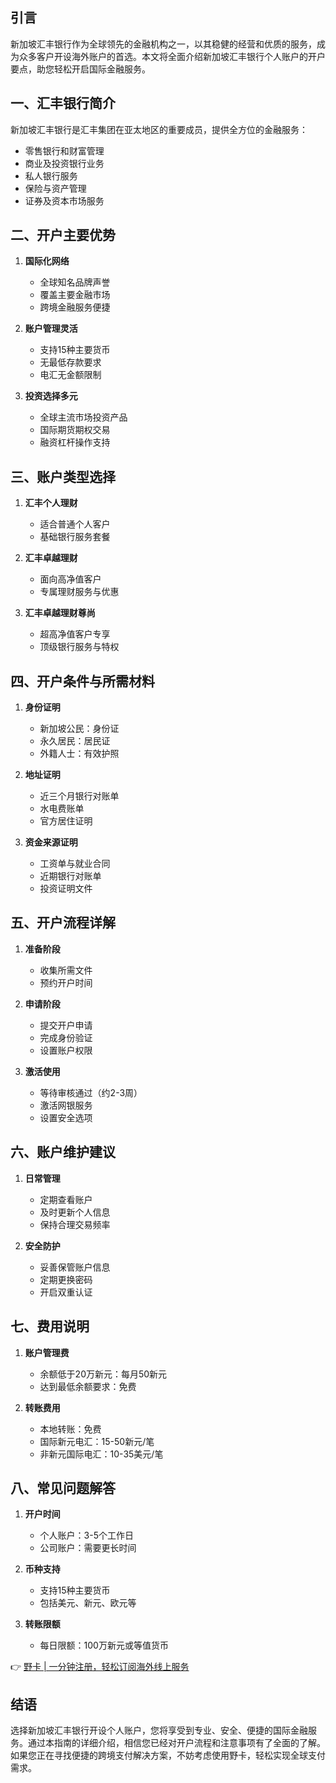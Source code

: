 ## **引言**

新加坡汇丰银行作为全球领先的金融机构之一，以其稳健的经营和优质的服务，成为众多客户开设海外账户的首选。本文将全面介绍新加坡汇丰银行个人账户的开户要点，助您轻松开启国际金融服务。

## **一、汇丰银行简介**

新加坡汇丰银行是汇丰集团在亚太地区的重要成员，提供全方位的金融服务：
- 零售银行和财富管理
- 商业及投资银行业务
- 私人银行服务
- 保险与资产管理
- 证券及资本市场服务

## **二、开户主要优势**

1. **国际化网络**
   - 全球知名品牌声誉
   - 覆盖主要金融市场
   - 跨境金融服务便捷

2. **账户管理灵活**
   - 支持15种主要货币
   - 无最低存款要求
   - 电汇无金额限制

3. **投资选择多元**
   - 全球主流市场投资产品
   - 国际期货期权交易
   - 融资杠杆操作支持

## **三、账户类型选择**

1. **汇丰个人理财**
   - 适合普通个人客户
   - 基础银行服务套餐

2. **汇丰卓越理财**
   - 面向高净值客户
   - 专属理财服务与优惠

3. **汇丰卓越理财尊尚**
   - 超高净值客户专享
   - 顶级银行服务与特权

## **四、开户条件与所需材料**

1. **身份证明**
   - 新加坡公民：身份证
   - 永久居民：居民证
   - 外籍人士：有效护照

2. **地址证明**
   - 近三个月银行对账单
   - 水电费账单
   - 官方居住证明

3. **资金来源证明**
   - 工资单与就业合同
   - 近期银行对账单
   - 投资证明文件

## **五、开户流程详解**

1. **准备阶段**
   - 收集所需文件
   - 预约开户时间

2. **申请阶段**
   - 提交开户申请
   - 完成身份验证
   - 设置账户权限

3. **激活使用**
   - 等待审核通过（约2-3周）
   - 激活网银服务
   - 设置安全选项

## **六、账户维护建议**

1. **日常管理**
   - 定期查看账户
   - 及时更新个人信息
   - 保持合理交易频率

2. **安全防护**
   - 妥善保管账户信息
   - 定期更换密码
   - 开启双重认证

## **七、费用说明**

1. **账户管理费**
   - 余额低于20万新元：每月50新元
   - 达到最低余额要求：免费

2. **转账费用**
   - 本地转账：免费
   - 国际新元电汇：15-50新元/笔
   - 非新元国际电汇：10-35美元/笔

## **八、常见问题解答**

1. **开户时间**
   - 个人账户：3-5个工作日
   - 公司账户：需要更长时间

2. **币种支持**
   - 支持15种主要货币
   - 包括美元、新元、欧元等

3. **转账限额**
   - 每日限额：100万新元或等值货币

👉 [野卡 | 一分钟注册，轻松订阅海外线上服务](https://bit.ly/bewildcard)

## **结语**

选择新加坡汇丰银行开设个人账户，您将享受到专业、安全、便捷的国际金融服务。通过本指南的详细介绍，相信您已经对开户流程和注意事项有了全面的了解。如果您正在寻找便捷的跨境支付解决方案，不妨考虑使用野卡，轻松实现全球支付需求。